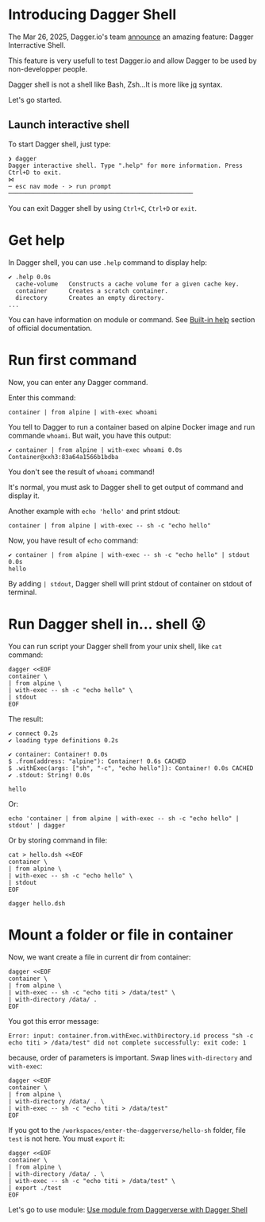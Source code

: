 # Introducing Dagger Shell

The Mar 26, 2025, Dagger.io's team [announce](dagghttps://dagger.io/blog/a-shell-for-the-container-age-introducing-dagger-shell) an amazing feature: Dagger Interractive Shell.

This feature is very usefull to test Dagger.io and allow Dagger to be used by non-developper people.

Dagger shell is not a shell like Bash, Zsh...It is more like [jq](https://jqlang.org) syntax.

Let's go started.

## Launch interactive shell

To start Dagger shell, just type:
```
❯ dagger
Dagger interactive shell. Type ".help" for more information. Press Ctrl+D to exit.
⋈
─ esc nav mode · > run prompt ────────────────────────────────────────────────────
```

You can exit Dagger shell by using `Ctrl+C`, `Ctrl+D` or `exit`.

# Get help

In Dagger shell, you can use `.help` command to display help:
```
✔ .help 0.0s
  cache-volume   Constructs a cache volume for a given cache key.                                                                                                                                                                           
  container      Creates a scratch container.                                                                                                                                                                                               
  directory      Creates an empty directory.
...
```

You can have information on module or command. See [Built-in help](https://docs.dagger.io/features/shell/#built-in-help) section of official documentation.

# Run first command

Now, you can enter any Dagger command.

Enter this command:
```
container | from alpine | with-exec whoami
```

You tell to Dagger to run a container based on alpine Docker image and run commande `whoami`. But wait, you have this output:
```
✔ container | from alpine | with-exec whoami 0.0s
Container@xxh3:83a64a1566b1bdba
```

You don't see the result of `whoami` command!

It's normal, you must ask to Dagger shell to get output of command and display it.

Another example with `echo 'hello'` and print stdout:
``` 
container | from alpine | with-exec -- sh -c "echo hello"
``` 

Now, you have result of `echo` command:
```
✔ container | from alpine | with-exec -- sh -c "echo hello" | stdout 0.0s
hello
```

By adding `| stdout`, Dagger shell will print stdout of container on stdout of terminal.

# Run Dagger shell in... shell 😮

You can run script your Dagger shell from your unix shell, like `cat` command:
```
dagger <<EOF
container \
| from alpine \
| with-exec -- sh -c "echo hello" \
| stdout
EOF
```

The result:
```
✔ connect 0.2s
✔ loading type definitions 0.2s

✔ container: Container! 0.0s
$ .from(address: "alpine"): Container! 0.6s CACHED
$ .withExec(args: ["sh", "-c", "echo hello"]): Container! 0.0s CACHED
✔ .stdout: String! 0.0s

hello
```

Or:
```
echo 'container | from alpine | with-exec -- sh -c "echo hello" | stdout' | dagger
```

Or by storing command in file:
```
cat > hello.dsh <<EOF
container \
| from alpine \
| with-exec -- sh -c "echo hello" \
| stdout
EOF

dagger hello.dsh
```

# Mount a folder or file in container

Now, we want create a file in current dir from container:
```
dagger <<EOF
container \
| from alpine \
| with-exec -- sh -c "echo titi > /data/test" \
| with-directory /data/ .
EOF
```

You got this error message:
```
Error: input: container.from.withExec.withDirectory.id process "sh -c echo titi > /data/test" did not complete successfully: exit code: 1
```

because, order of parameters is important. Swap lines `with-directory` and `with-exec`:
```
dagger <<EOF
container \
| from alpine \
| with-directory /data/ . \
| with-exec -- sh -c "echo titi > /data/test"
EOF
```

If you got to the `/workspaces/enter-the-daggerverse/hello-sh` folder, file `test` is not here.
You must `export` it:
```
dagger <<EOF
container \
| from alpine \
| with-directory /data/ . \
| with-exec -- sh -c "echo titi > /data/test" \
| export ./test
EOF
```

Let's go to use module: [Use module from Daggerverse with Dagger Shell](./07-use-module-from-daggervers-with-dagger-shell.md)